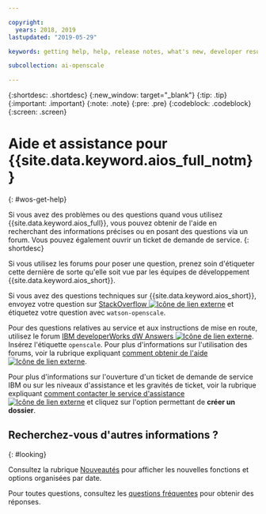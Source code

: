 ```yaml
---

copyright:
  years: 2018, 2019
lastupdated: "2019-05-29"

keywords: getting help, help, release notes, what's new, developer resources 

subcollection: ai-openscale

---
```


{:shortdesc: .shortdesc}
{:new_window: target="_blank"}
{:tip: .tip}
{:important: .important}
{:note: .note}
{:pre: .pre}
{:codeblock: .codeblock}
{:screen: .screen}

# Aide et assistance pour {{site.data.keyword.aios_full_notm}}
{: #wos-get-help}

Si vous avez des problèmes ou des questions quand vous utilisez {{site.data.keyword.aios_full}}, vous pouvez obtenir de l'aide en recherchant des informations précises ou en posant des questions via un forum. Vous pouvez également ouvrir un ticket de demande de service.
{: shortdesc}

Si vous utilisez les forums pour poser une question, prenez soin d'étiqueter cette dernière de sorte qu'elle soit vue par les équipes de développement {{site.data.keyword.aios_short}}.

Si vous avez des questions techniques sur {{site.data.keyword.aios_short}}, envoyez votre question sur [StackOverflow ![Icône de lien externe](../../icons/launch-glyph.svg "Icône de lien externe")](https://stackoverflow.com/questions/tagged/watson-openscale) et étiquetez votre question avec `watson-openscale`.

Pour des questions relatives au service et aux instructions de mise en route, utilisez le forum [IBM developerWorks dW Answers ![Icône de lien externe](../../icons/launch-glyph.svg "Icône de lien externe")](https://developer.ibm.com/?s=openscale). Insérez l'étiquette `openscale`. Pour plus d'informations sur l'utilisation des forums, voir la rubrique expliquant [comment obtenir de l'aide ![Icône de lien externe](../../icons/launch-glyph.svg "Icône de lien externe")](https://developer.ibm.com/answers/smartspace/dw-answers-help/index.html).

Pour plus d'informations sur l'ouverture d'un ticket de demande de service IBM ou sur les niveaux d'assistance et les gravités de ticket, voir la rubrique expliquant [comment contacter le service d'assistance![Icône de lien externe](../../icons/launch-glyph.svg "Icône de lien externe")](https://cloud.ibm.com/unifiedsupport/supportcenter) et cliquez sur l'option permettant de **créer un dossier**.

## Recherchez-vous d'autres informations ?
{: #looking}

Consultez la rubrique [Nouveautés](/docs/services/ai-openscale?topic=ai-openscale-rn-relnotes) pour afficher les nouvelles fonctions et options organisées par date.

Pour toutes questions, consultez les [questions fréquentes](/docs/services/ai-openscale?topic=ai-openscale-wos-faqs) pour obtenir des réponses.
